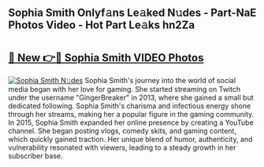 ## Sophia Smith Onlyf𝚊ns Le𝚊ked N𝚞des - Part-NaE Photos Video - Hot Part Le𝚊ks hn2Za

# <h2><a href="http://ac44039.deff.icu/?id=Sophia+Smith">🔗 New 👉🔴 Sophia Smith VIDEO Photos</a></h2>

[![Sophia Smith N𝚞des](https://i.imgur.com/rIISA9y.gif)](http://ac44039.deff.icu/?id=Sophia+Smith)
Sophia Smith's journey into the world of social media began with her love for gaming. She started streaming on Twitch under the username "GingerBreaker" in 2013, where she gained a small but dedicated following. Sophia Smith's charisma and infectious energy shone through her streams, making her a popular figure in the gaming community. In 2015, Sophia Smith expanded her online presence by creating a YouTube channel. She began posting vlogs, comedy skits, and gaming content, which quickly gained traction. Her unique blend of humor, authenticity, and vulnerability resonated with viewers, leading to a steady growth in her subscriber base.
